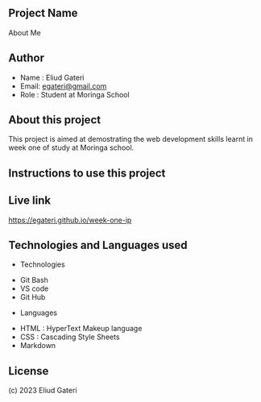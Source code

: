 ## Project Name
About Me
## Author
 - Name : Eliud Gateri
 - Email: egateri@gmail.com
 - Role : Student at Moringa School

## About this project
This project is aimed at demostrating the web development skills learnt in week one of study at Moringa school.
 
## Instructions to use this project

## Live link
https://egateri.github.io/week-one-ip

## Technologies and Languages used
 * Technologies
 - Git Bash
 - VS code
 - Git Hub
 * Languages 
 - HTML : HyperText Makeup language
 - CSS : Cascading Style Sheets
 - Markdown

## License 
(c) 2023 Eliud Gateri


